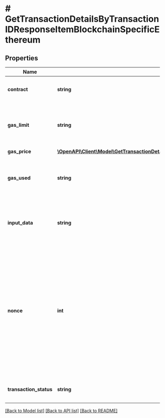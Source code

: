 # # GetTransactionDetailsByTransactionIDResponseItemBlockchainSpecificEthereum

## Properties

Name | Type | Description | Notes
------------ | ------------- | ------------- | -------------
**contract** | **string** | Represents the specific transaction contract. |
**gas_limit** | **string** | Represents the amount of gas used by this specific transaction alone. |
**gas_price** | [**\OpenAPI\Client\Model\GetTransactionDetailsByTransactionIDResponseItemBlockchainSpecificEthereumGasPrice**](GetTransactionDetailsByTransactionIDResponseItemBlockchainSpecificEthereumGasPrice.md) |  |
**gas_used** | **string** | Represents the exact unit of gas that was used for the transaction. |
**input_data** | **string** | Represents additional information that is required for the transaction. |
**nonce** | **int** | Represents the sequential running number for an address, starting from 0 for the first transaction. E.g., if the nonce of a transaction is 10, it would be the 11th transaction sent from the sender&#39;s address. |
**transaction_status** | **string** | Represents the status of this transaction. |

[[Back to Model list]](../../README.md#models) [[Back to API list]](../../README.md#endpoints) [[Back to README]](../../README.md)
